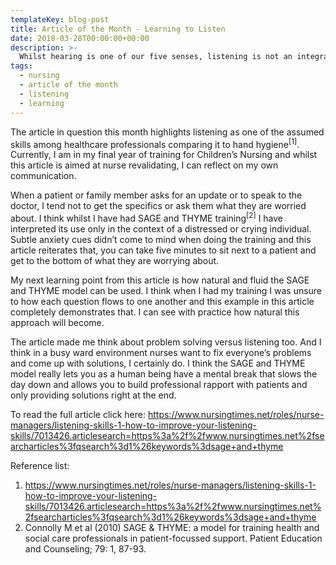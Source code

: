 ```yaml
---
templateKey: blog-post
title: Article of the Month - Learning to Listen
date: 2018-03-28T00:00:00+00:00
description: >-
  Whilst hearing is one of our five senses, listening is not an integral skill that most of us possess. I can be guilty of this myself. Therefore, in this month’s AOTM I will be discussing the two article series in the Nursing Times about how to listen and reflect on this in relation to practice.
tags:
  - nursing
  - article of the month
  - listening
  - learning
---
```


<div class="blog__full-article">

<div class="blog__full-article-full">

The article in question this month highlights listening as one of the assumed skills among healthcare professionals comparing it to hand hygiene<sup>[1]</sup>. Currently, I am in my final year of training for Children’s Nursing and whilst this article is aimed at nurse revalidating, I can reflect on my own communication.

When a patient or family member asks for an update or to speak to the doctor, I tend not to get the specifics or ask them what they are worried about. I think whilst I have had SAGE and THYME training<sup>[2]</sup> I have interpreted its use only in the context of a distressed or crying individual. Subtle anxiety cues didn’t come to mind when doing the training and this article reiterates that, you can take five minutes to sit next to a patient and get to the bottom of what they are worrying about.

My next learning point from this article is how natural and fluid the SAGE and THYME model can be used. I think when I had my training I was unsure to how each question flows to one another and this example in this article completely demonstrates that. I can see with practice how natural this approach will become.

The article made me think about problem solving versus listening too. And I think in a busy ward environment nurses want to fix everyone’s problems and come up with solutions, I certainly do. I think the SAGE and THYME model really lets you as a human being have a mental break that slows the day down and allows you to build professional rapport with patients and only providing solutions right at the end.

To read the full article click here:
https://www.nursingtimes.net/roles/nurse-managers/listening-skills-1-how-to-improve-your-listening-skills/7013426.articlesearch=https%3a%2f%2fwww.nursingtimes.net%2fsearcharticles%3fqsearch%3d1%26keywords%3dsage+and+thyme

Reference list:
1. https://www.nursingtimes.net/roles/nurse-managers/listening-skills-1-how-to-improve-your-listening-skills/7013426.articlesearch=https%3a%2f%2fwww.nursingtimes.net%2fsearcharticles%3fqsearch%3d1%26keywords%3dsage+and+thyme
2. Connolly M et al (2010) SAGE & THYME: a model for training health and social care professionals in patient-focussed support. Patient Education and Counseling; 79: 1, 87-93.

</div>

</div>